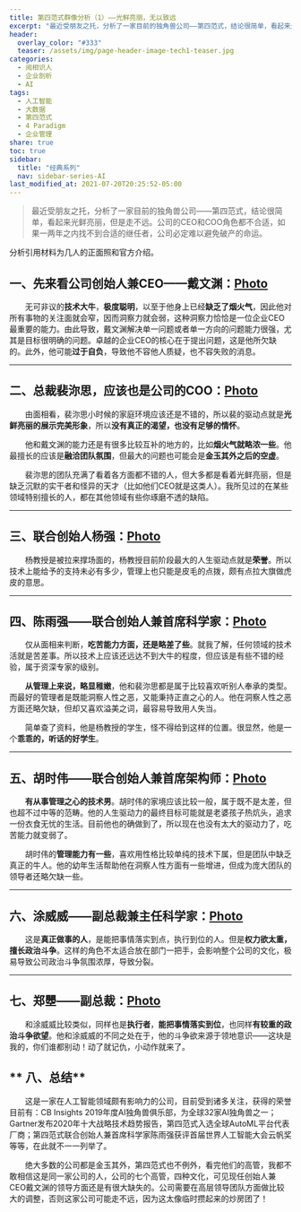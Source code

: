 ```yaml
---
title: 第四范式群像分析（1）——光鲜亮丽，无以致远
excerpt: "最近受朋友之托，分析了一家目前的独角兽公司——第四范式，结论很简单，看起来光鲜亮丽，但是走不远。公司的CEO和COO角色都不合适，如果一两年之内找不到合适的继任者，公司必定难以避免破产的命运。"
header:
  overlay_color: "#333"
  teaser: /assets/img/page-header-image-tech1-teaser.jpg
categories:
  - 阅相识人
  - 企业剖析
  - AI
tags: 
  - 人工智能
  - 大数据
  - 第四范式
  - 4 Paradigm
  - 企业管理
share: true
toc: true
sidebar:
  title: "经典系列"
  nav: sidebar-series-AI
last_modified_at: 2021-07-20T20:25:52-05:00
---
```

> ​	最近受朋友之托，分析了一家目前的独角兽公司——第四范式，结论很简单，看起来光鲜亮丽，但是走不远。公司的CEO和COO角色都不合适，如果一两年之内找不到合适的继任者，公司必定难以避免破产的命运。

分析引用材料为几人的正面照和官方介绍。

## **一、先来看公司创始人兼CEO——戴文渊：[Photo](https://cdn.jsdelivr.net/gh/kewtgh/PicSunflowers@main/img/20210305112249_67545.jpg)**

&emsp;&emsp;无可非议的**技术大牛**，**极度聪明**，以至于他身上已经**缺乏了烟火气**，因此他对所有事物的关注面就会窄，因而洞察力就会弱，这种洞察力恰恰是一位企业CEO最重要的能力。由此导致，戴文渊解决单一问题或者单一方向的问题能力很强，尤其是目标很明确的问题。卓越的企业CEO的核心在于提出问题，这是他所欠缺的。此外，他可能**过于自负**，导致他不容他人质疑，也不容失败的消息。

---

## **二、总裁裴沵思，应该也是公司的COO：[Photo](https://cdn.jsdelivr.net/gh/kewtgh/PicSunflowers@main/img/20210302195131_35805.png)**

&emsp;&emsp;由面相看，裴沵思小时候的家庭环境应该还是不错的，所以裴的驱动点就是**光鲜亮丽的展示完美形象**，所以**没有真正的渴望，也没有足够的情怀**。

&emsp;&emsp;他和戴文渊的能力还是有很多比较互补的地方的，比如**烟火气就略浓一些**。他最擅长的应该是**融洽团队氛围**，但最大的问题也可能会是**金玉其外之后的空虚**。

&emsp;&emsp;裴沵思的团队充满了看着各方面都不错的人，但大多都是看着光鲜亮丽，但是缺乏沉默的实干者和怪异的天才（比如他们CEO就是这类人）。我所见过的在某些领域特别擅长的人，都在其他领域有些你琢磨不透的缺陷。

---

## **三、联合创始人杨强：[Photo](https://cdn.jsdelivr.net/gh/kewtgh/PicSunflowers@main/img/team2-1.jpg)**

&emsp;&emsp;杨教授是被拉来撑场面的，杨教授目前阶段最大的人生驱动点就是**荣誉**。所以技术上能给予的支持未必有多少，管理上也只能是皮毛的点拨，颇有点拉大旗做虎皮的意思。

---

## **四、陈雨强——联合创始人兼首席科学家：[Photo](https://cdn.jsdelivr.net/gh/kewtgh/PicSunflowers@main/img/20210302195103_87956.png)**

&emsp;&emsp;仅从面相来判断，**吃苦能力方面，还是略差了些**。就我了解，任何领域的技术活就是苦差事。所以技术上应该还远达不到大牛的程度，但应该是有些不错的经验，属于资深专家的级别。

&emsp;&emsp;**从管理上来说，略显稚嫩**，他和裴沵思都是属于比较喜欢听别人奉承的类型。而最好的管理者是既能洞察人性之恶，又能秉持正直之心的人。他在洞察人性之恶方面还略欠缺，但却又喜欢溢美之词，最容易导致用人失当。

&emsp;&emsp;简单查了资料，他是杨教授的学生，怪不得给到这样的位置。很显然，他是一个**乖乖的，听话的好学生**。

---

## **五、胡时伟——联合创始人兼首席架构师：[Photo](https://cdn.jsdelivr.net/gh/kewtgh/PicSunflowers@main/img/team2-3.jpg)**

&emsp;&emsp;**有从事管理之心的技术男**。胡时伟的家境应该比较一般，属于既不是太差，但也超不过中等的范畴。他的人生驱动力的最终目标可能就是老婆孩子热炕头，追求一份衣食无忧的生活。目前他也的确做到了，所以现在也没有太大的驱动力了，吃苦能力就变弱了。

&emsp;&emsp;胡时伟的**管理能力有一些**，喜欢用性格比较单纯的技术下属，但是团队中缺乏真正的牛人。他的幼年生活帮助他在洞察人性方面有一些增进，但成为庞大团队的领导者还略欠缺一些。

---

## **六、涂威威——副总裁兼主任科学家：[Photo](https://cdn.jsdelivr.net/gh/kewtgh/PicSunflowers@main/img/team3-1.jpg)**

&emsp;&emsp;这是**真正做事的人**，是能把事情落实到点，执行到位的人。但是**权力欲太重，擅长政治斗争**。这样的角色不太适合放在部门一把手，会影响整个公司的文化，极易导致公司政治斗争氛围浓厚，导致分裂。

---

## **七、郑瞾——副总裁：[Photo](https://cdn.jsdelivr.net/gh/kewtgh/PicSunflowers@main/img/20210302195049_48062.png)**

&emsp;&emsp;和涂威威比较类似，同样也是**执行者**，**能把事情落实到位**，也同样**有较重的政治斗争欲望**。他和涂威威的不同之处在于，他的斗争欲来源于领地意识——这块是我的，你们谁都别动！动了就记仇，小动作就来了。



## ** 八、总结**

&emsp;&emsp;这是一家在人工智能领域颇有影响力的公司，目前受到诸多关注，获得的荣誉目前有：CB Insights 2019年度AI独角兽俱乐部，为全球32家AI独角兽之一；Gartner发布2020年十大战略技术趋势报告，第四范式入选全球AutoML平台代表厂商；第四范式联合创始人兼首席科学家陈雨强获评首届世界人工智能大会云帆奖等等，在此就不一一列举了。

&emsp;&emsp;绝大多数的公司都是金玉其外，第四范式也不例外，看完他们的高管，我都不敢相信这是同一家公司的人，公司的七个高管，四种文化，可见现任创始人兼CEO戴文渊的领导方面还是有很大缺失的。公司需要在高层领导团队方面做比较大的调整，否则这家公司可能走不远，因为这太像临时攒起来的炒房团了！
